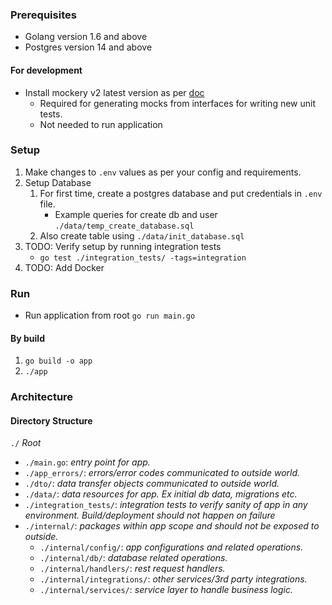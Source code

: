 ### Prerequisites
- Golang version 1.6 and above
- Postgres version 14 and above
#### For development
- Install mockery v2 latest version as per [doc](https://github.com/vektra/mockery)
    - Required for generating mocks from interfaces for writing new unit tests.
    - Not needed to run application

### Setup
1. Make changes to `.env` values as per your config and requirements.
2. Setup Database
    1. For first time, create a postgres database and put credentials in `.env` file.
        - Example queries for create db and user `./data/temp_create_database.sql`
    2. Also create table using `./data/init_database.sql`
3. TODO: Verify setup by running integration tests
    - `go test ./integration_tests/ -tags=integration`
4. TODO: Add Docker

### Run
- Run application from root `go run main.go`

#### By build
1. `go build -o app`
2. `./app`

### Architecture
#### Directory Structure
`./` _Root_
- `./main.go`: _entry point for app._
- `./app_errors/`: _errors/error codes communicated to outside world._
- `./dto/`: _data transfer objects communicated to outside world._
- `./data/`: _data resources for app. Ex initial db data, migrations etc._
- `./integration_tests/`: _integration tests to verify sanity of app in any environment. Build/deployment should not happen on failure_
- `./internal/`: _packages within app scope and should not be exposed to outside._
    - `./internal/config/`: _app configurations and related operations._
    - `./internal/db/`: _database related operations._
    - `./internal/handlers/`: _rest request handlers._
    - `./internal/integrations/`: _other services/3rd party integrations._
    - `./internal/services/`: _service layer to handle business logic._